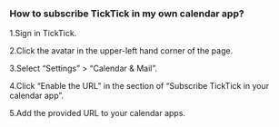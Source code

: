 ### How to subscribe TickTick in my own calendar app?

1.Sign in TickTick.

2.Click the avatar in the upper-left hand corner of the page.

3.Select “Settings” > “Calendar & Mail”.

4.Click “Enable the URL” in the section of “Subscribe TickTick in your calendar app”.

5.Add the provided URL to your calendar apps.

